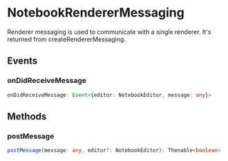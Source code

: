 # NotebookRendererMessaging

Renderer messaging is used to communicate with a single renderer. It's returned from createRendererMessaging.

## Events

### onDidReceiveMessage

```typescript
onDidReceiveMessage: Event<{editor: NotebookEditor, message: any}>
```

## Methods

### postMessage

```typescript
postMessage(message: any, editor?: NotebookEditor): Thenable<boolean>
```

